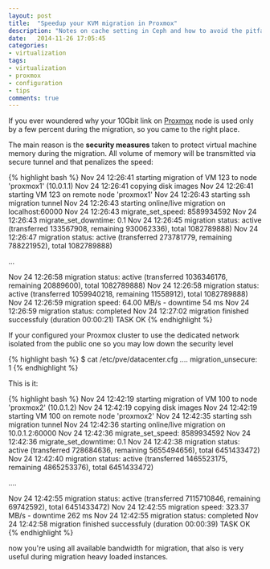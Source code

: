 ```yaml
---
layout: post
title:  "Speedup your KVM migration in Proxmox"
description: "Notes on cache setting in Ceph and how to avoid the pitfalls"
date:   2014-11-26 17:05:45
categories:
- virtualization
tags:
- virtualization
- proxmox
- configuration
- tips
comments: true
---
```


If you ever woundered why your 10Gbit link on [Proxmox](https://www.proxmox.com/) node is used only by a few percent during the migration, so you came to the right place.

The main reason is the **security measures** taken to protect virtual machine memory during the migration. All volume of memory will be transmitted via secure tunnel and that penalizes the speed:


{% highlight bash %}
Nov 24 12:26:41 starting migration of VM 123 to node 'proxmox1' (10.0.1.1)
Nov 24 12:26:41 copying disk images
Nov 24 12:26:41 starting VM 123 on remote node 'proxmox1'
Nov 24 12:26:43 starting ssh migration tunnel
Nov 24 12:26:43 starting online/live migration on localhost:60000
Nov 24 12:26:43 migrate_set_speed: 8589934592
Nov 24 12:26:43 migrate_set_downtime: 0.1
Nov 24 12:26:45 migration status: active (transferred 133567908, remaining 930062336), total 1082789888)
Nov 24 12:26:47 migration status: active (transferred 273781779, remaining 788221952), total 1082789888)

...

Nov 24 12:26:58 migration status: active (transferred 1036346176, remaining 20889600), total 1082789888)
Nov 24 12:26:58 migration status: active (transferred 1059940218, remaining 11558912), total 1082789888)
Nov 24 12:26:59 migration speed: 64.00 MB/s - downtime 54 ms
Nov 24 12:26:59 migration status: completed
Nov 24 12:27:02 migration finished successfuly (duration 00:00:21)
TASK OK
{% endhighlight %}


If your configured your Proxmox cluster to use the dedicated network isolated from the public one so you may low down the security level

{% highlight bash %}
$ cat /etc/pve/datacenter.cfg
  ....
  migration_unsecure: 1
{% endhighlight %}

This is it:

{% highlight bash %}
Nov 24 12:42:19 starting migration of VM 100 to node 'proxmox2' (10.0.1.2)
Nov 24 12:42:19 copying disk images
Nov 24 12:42:19 starting VM 100 on remote node 'proxmox2'
Nov 24 12:42:35 starting ssh migration tunnel
Nov 24 12:42:36 starting online/live migration on 10.0.1.2:60000
Nov 24 12:42:36 migrate_set_speed: 8589934592
Nov 24 12:42:36 migrate_set_downtime: 0.1
Nov 24 12:42:38 migration status: active (transferred 728684636, remaining 5655494656), total 6451433472)
Nov 24 12:42:40 migration status: active (transferred 1465523175, remaining 4865253376), total 6451433472)

....

Nov 24 12:42:55 migration status: active (transferred 7115710846, remaining 69742592), total 6451433472)
Nov 24 12:42:55 migration speed: 323.37 MB/s - downtime 262 ms
Nov 24 12:42:55 migration status: completed
Nov 24 12:42:58 migration finished successfuly (duration 00:00:39)
TASK OK
{% endhighlight %}

now you're using all available bandwidth for migration, that also is very useful during migration heavy loaded instances.



